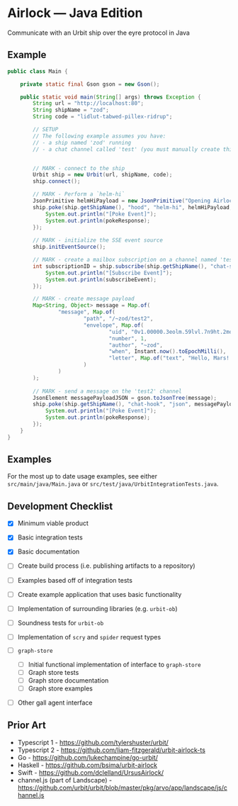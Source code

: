 # Airlock — Java Edition

Communicate with an Urbit ship over the eyre protocol in Java

## Example
```java
public class Main {

	private static final Gson gson = new Gson();

	public static void main(String[] args) throws Exception {
		String url = "http://localhost:80";
		String shipName = "zod";
		String code = "lidlut-tabwed-pillex-ridrup";

		// SETUP
        // The following example assumes you have:
        // - a ship named 'zod' running
        // - a chat channel called 'test' (you must manually create this)


        // MARK - connect to the ship
		Urbit ship = new Urbit(url, shipName, code);
		ship.connect();

        // MARK - Perform a `helm-hi`        
        JsonPrimitive helmHiPayload = new JsonPrimitive("Opening Airlock :)");
        ship.poke(ship.getShipName(), "hood", "helm-hi", helmHiPayload, pokeResponse -> {
            System.out.println("[Poke Event]");
            System.out.println(pokeResponse);
        });
        
        // MARK - initialize the SSE event source
        ship.initEventSource();

        // MARK - create a mailbox subscription on a channel named 'test' 
		int subscriptionID = ship.subscribe(ship.getShipName(), "chat-store", "/mailbox/~zod/test", subscribeEvent -> {
			System.out.println("[Subscribe Event]");
			System.out.println(subscribeEvent);
		});

        // MARK - create message payload
		Map<String, Object> message = Map.of(
                "message", Map.of(
                        "path", "/~zod/test2",
                        "envelope", Map.of(
                                "uid", "0v1.00000.3eolm.59lvl.7n9ht.2mokl.51js7",
                                "number", 1,
                                "author", "~zod",
                                "when", Instant.now().toEpochMilli(),
                                "letter", Map.of("text", "Hello, Mars! It is now " + Instant.now().toString())
                        )
                )
        );
        
        // MARK - send a message on the 'test2' channel
        JsonElement messagePayloadJSON = gson.toJsonTree(message);
        ship.poke(ship.getShipName(), "chat-hook", "json", messagePayloadJSON, pokeResponse -> {
            System.out.println("[Poke Event]");
            System.out.println(pokeResponse);
        });
	}
}

```

## Examples

For the most up to date usage examples, see either `src/main/java/Main.java` or `src/test/java/UrbitIntegrationTests.java`.


## Development Checklist

- [x] Minimum viable product
- [x] Basic integration tests
- [x] Basic documentation
- [ ] Create build process (i.e. publishing artifacts to a repository)
- [ ] Examples based off of integration tests
- [ ] Create example application that uses basic functionality
- [ ] Implementation of surrounding libraries (e.g. `urbit-ob`)
- [ ] Soundness tests for `urbit-ob`
- [ ] Implementation of `scry` and `spider` request types

- [ ] `graph-store`
    - [ ] Initial functional implementation of interface to `graph-store` 
    - [ ] Graph store tests
    - [ ] Graph store documentation
    - [ ] Graph store examples 

- [ ] Other gall agent interface



## Prior Art
- Typescript 1 - https://github.com/tylershuster/urbit/
- Typescript 2 - https://github.com/liam-fitzgerald/urbit-airlock-ts
- Go - https://github.com/lukechampine/go-urbit/
- Haskell - https://github.com/bsima/urbit-airlock
- Swift - https://github.com/dclelland/UrsusAirlock/
- channel.js (part of Landscape) - https://github.com/urbit/urbit/blob/master/pkg/arvo/app/landscape/js/channel.js
